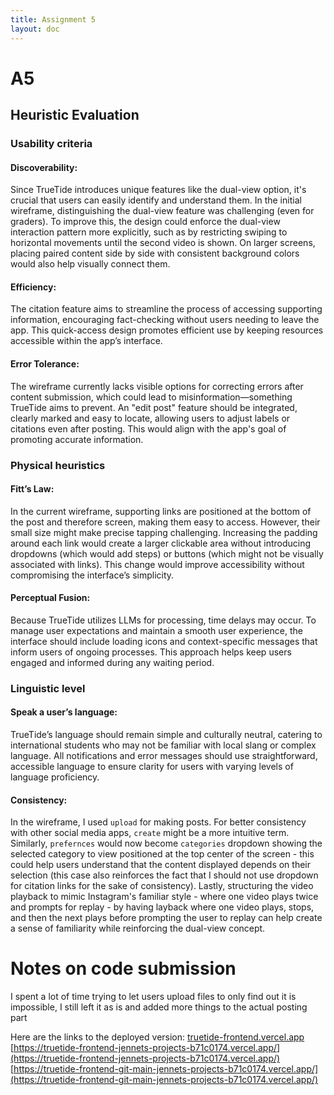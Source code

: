 ```yaml
---
title: Assignment 5
layout: doc
---
```


# A5

## Heuristic Evaluation

<!-- ### Usability criteria: capture the broad overall goals that your visual and interactive designs might be trying to satisfy

Discoverability: how rapidly and easily can users understand how to operate the interface? Since TrueTide offers some new features not available in usual social media apps, it is important that users can actually understand what is offered and what is not. In my initial wireframe, it was hard to tell apart the dualview option (especially since even graders did not find it), so it would be more important to make it clear. Currently due to time crunch there will only be the option of dualviewing so maybe it will be more clear to the users. On a bigger screen we could accomodate for that by having the two posts side-by-side with say same background and text color as a pair different from the next pair. It would be harder to show it on a smaller screen. The only simple way to kind of chuck down the user's throat would be on to let the user swipe only horizontally if the opposite is not shown yet and swipe vertically only after the second video was shown. If we were to think about a more ready for change design it would still be hard to emulate the paired content if there is also option for non-paired content, so more thought is necessary.

Efficiency: once you know how to use an interface, can you use it to quickly and efficiently accomplish your goals? One of the main reasons I wanted citations concept was to make it more efficient for users to see supporting information and in a way promote fact-checking.

Error tolerance: how easily can a user recover from making mistakes? In my initial wireframe, there was not much thought gien to error tolerance. There were simple ways to accomodate errors like being able to go back and reselect content, citations, labels before final submission. However, after the submission there was not much power for editing given and wrong citations and labels could lead to more misinformation (something I'm trying to prevent). So we need to make it clear that it is possible to edit content in that way to the users - so they don't go "welp, it got posted already."

### Physical heuristics: describe characteristics about the user interface that affect how users might operate it

Fitt’s Law: how quickly and easily can users reach for (or point to with their cursor) interface elements? In my initial wireframe, my links are at the bottom of the page in dual view, so one could argue that they are easily reachable because of it. However, selecting individual links is harder. One could imagine haveing buttons for each link, but that makes it seem like NOT a link, and having a dropdown would introduce additional step of clicking on dropdown to select link to go to. Considering all of this it may still be better to leave them as seperate links but have a bigger padding so clicking when you are close enough will perform expected action.

Perceptual fusion: how does the interface account for time delays? It's important to accomodate for time delays as we are using LLMs for some of the processing. Currently I didn't add any loaders but it would be good to have the loading icon and some text specific for operation that we expect to take long time.

### Linguistic level: describe cultural conventions and norms about the interface

Speak a user’s language: does the interface use simple, helpful informative messages? are there instances where messages might only be understandable by developers? It's especially important to speak the user's language in the case of TrueTide since these users are new to whatever country they are in, so we cannot assume that user's understand any of the slang. We would need to keep any messages presented as neutral as possible since there is enough controversial things in the app. The words used in the wireframe are mostly understandable and error/loading messages will be created to be understandable even by my mom (if she understands, most of internationals will)
Consistency: does the interface reuse the same names, symbols, and icons for the same concepts or actions? how consistent is the interface with others across the same application domain or platform? In my wireframe, I had `upload` for making a post. It may be more consistent with other apps to use `create`. I also had `preferences` to avoid implementing a whole search functionality, but currently I just have categories that could be used as "filter". This tend to be displaued at the top center of the page in informational websites (reddit, quora, etc), while it tends to be somewhere on the side in more common social media platforms (instagram, facebook etc.) - though tiktok has it in the center: not sure where that puts it 🤷🏽‍♀️. To make it more clear that it's supposed to be similar to search, I would have a dropdown for selecting category (which means for consistency sake I probably would not use dropdown for citation links). Moreover, people are used to the videos in instagram posts where it plays twice and then prompts to play again, so having the two posts side by side where first one plays, stops, second one plays, stops, prompts to play again either of them would be familiar enough. -->

### Usability criteria

#### Discoverability:

Since TrueTide introduces unique features like the dual-view option, it's crucial that users can easily identify and understand them. In the initial wireframe, distinguishing the dual-view feature was challenging (even for graders). To improve this, the design could enforce the dual-view interaction pattern more explicitly, such as by restricting swiping to horizontal movements until the second video is shown. On larger screens, placing paired content side by side with consistent background colors would also help visually connect them.

#### Efficiency:

The citation feature aims to streamline the process of accessing supporting information, encouraging fact-checking without users needing to leave the app. This quick-access design promotes efficient use by keeping resources accessible within the app’s interface.

#### Error Tolerance:

The wireframe currently lacks visible options for correcting errors after content submission, which could lead to misinformation—something TrueTide aims to prevent. An "edit post" feature should be integrated, clearly marked and easy to locate, allowing users to adjust labels or citations even after posting. This would align with the app's goal of promoting accurate information.

### Physical heuristics

#### Fitt’s Law:

In the current wireframe, supporting links are positioned at the bottom of the post and therefore screen, making them easy to access. However, their small size might make precise tapping challenging. Increasing the padding around each link would create a larger clickable area without introducing dropdowns (which would add steps) or buttons (which might not be visually associated with links). This change would improve accessibility without compromising the interface’s simplicity.

#### Perceptual Fusion:

Because TrueTide utilizes LLMs for processing, time delays may occur. To manage user expectations and maintain a smooth user experience, the interface should include loading icons and context-specific messages that inform users of ongoing processes. This approach helps keep users engaged and informed during any waiting period.

### Linguistic level

#### Speak a user’s language:

TrueTide’s language should remain simple and culturally neutral, catering to international students who may not be familiar with local slang or complex language. All notifications and error messages should use straightforward, accessible language to ensure clarity for users with varying levels of language proficiency.

#### Consistency:

In the wireframe, I used `upload` for making posts. For better consistency with other social media apps, `create` might be a more intuitive term. Similarly, `prefernces` would now become `categories` dropdown showing the selected category to view positioned at the top center of the screen - this could help users understand that the content displayed depends on their selection (this case also reinforces the fact that I should not use dropdown for citation links for the sake of consistency). Lastly, structuring the video playback to mimic Instagram's familiar style - where one video plays twice and prompts for replay - by having layback where one video plays, stops, and then the next plays before prompting the user to replay can help create a sense of familiarity while reinforcing the dual-view concept.

# Notes on code submission
I spent a lot of time trying to let users upload files to only find out it is impossible, I still left it as is and added more things to the actual posting part

Here are the links to the deployed version:
[truetide-frontend.vercel.app](https://truetide-frontend.vercel.app/)
[https://truetide-frontend-jennets-projects-b71c0174.vercel.app/](https://truetide-frontend-jennets-projects-b71c0174.vercel.app/)
[https://truetide-frontend-git-main-jennets-projects-b71c0174.vercel.app/](https://truetide-frontend-git-main-jennets-projects-b71c0174.vercel.app/)
